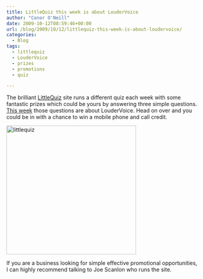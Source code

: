 ```yaml
---
title: LittleQuiz this week is about LouderVoice
author: "Conor O'Neill"
date: 2009-10-12T08:59:46+00:00
url: /blog/2009/10/12/littlequiz-this-week-is-about-loudervoice/
categories:
  - Blog
tags:
  - littlequiz
  - LouderVoice
  - prizes
  - promotions
  - quiz

---
```

The brilliant [LittleQuiz][1] site runs a different quiz each week with some fantastic prizes which could be yours by answering three simple questions. [This week][2] those questions are about LouderVoice. Head on over and you could be in with a chance to win a mobile phone and call credit.

[<img class="aligncenter size-full wp-image-259" title="littlequiz" src="http://www.loudervoice.com/wp-content/uploads/2009/10/littlequiz.png" alt="littlequiz" width="338" height="336" />][1]

If you are a business looking for simple effective promotional opportunities, I can highly recommend talking to Joe Scanlon who runs the site.

 [1]: http://littlequiz.com/
 [2]: http://littlequiz.com/blog/2009/10/quiz-4-a-choice-of-mobile-phones-100-euro-call-credit-from-loudervoice-com/